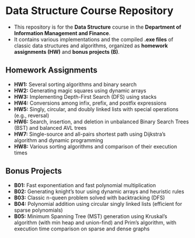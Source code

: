 # Data Structure Course Repository

- This repository is for the **Data Structure** course in the **Department of Information Management and Finance**.  
- It contains various implementations and the compiled **.exe files** of classic data structures and algorithms,  organized as **homework assignments (HW)** and **bonus projects (B)**.

## Homework Assignments

- **HW1:** Several sorting algorithms and binary search  
- **HW2:** Generating magic squares using dynamic arrays  
- **HW3:** Implementing Depth-First Search (DFS) using stacks  
- **HW4:** Conversions among infix, prefix, and postfix expressions  
- **HW5:** Singly, circular, and doubly linked lists with special operations (e.g., reversal)  
- **HW6:** Search, insertion, and deletion in unbalanced Binary Search Trees (BST) and balanced AVL trees  
- **HW7:** Single-source and all-pairs shortest path using Dijkstra’s algorithm and dynamic programming  
- **HW8:** Various sorting algorithms and comparison of their execution times  

## Bonus Projects

- **B01:** Fast exponentiation and fast polynomial multiplication  
- **B02:** Generating knight’s tour using dynamic arrays and heuristic rules  
- **B03:** Classic n-queen problem solved with backtracking (DFS)  
- **B04:** Polynomial addition using circular singly linked lists (efficient for sparse polynomials)  
- **B05:** Minimum Spanning Tree (MST) generation using Kruskal’s algorithm (with min heap and union-find) and Prim’s algorithm,
    with execution time comparison on  sparse and dense graphs  
